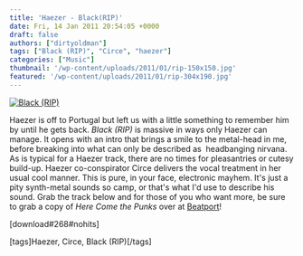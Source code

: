 ```yaml
---
title: 'Haezer - Black(RIP)'
date: Fri, 14 Jan 2011 20:54:05 +0000
draft: false
authors: ["dirtyoldman"]
tags: ["Black (RIP)", "Circe", "haezer"]
categories: ["Music"]
thumbnail: '/wp-content/uploads/2011/01/rip-150x150.jpg'
featured: '/wp-content/uploads/2011/01/rip-304x190.jpg'
---
```


[![](/wp-content/uploads/2011/01/rip.jpg "Black (RIP)")](/2011/01/14/haezer-blackrip/rip/)

Haezer is off to Portugal but left us with a little something to remember him by until he gets back. _Black (RIP)_ is massive in ways only Haezer can manage. It opens with an intro that brings a smile to the metal-head in me, before breaking into what can only be described as  headbanging nirvana. As is typical for a Haezer track, there are no times for pleasantries or cutesy build-up. Haezer co-conspirator Circe delivers the vocal treatment in her usual cool manner. This is pure, in your face, electronic mayhem. It's just a pity synth-metal sounds so camp, or that's what I'd use to describe his sound. Grab the track below and for those of you who want more, be sure to grab a copy of _Here Come the Punks_ over at [Beatport](http://beatport.com/s/t6SHjf)!

\[download#268#nohits\]

\[tags\]Haezer, Circe, Black (RIP)\[/tags\]
